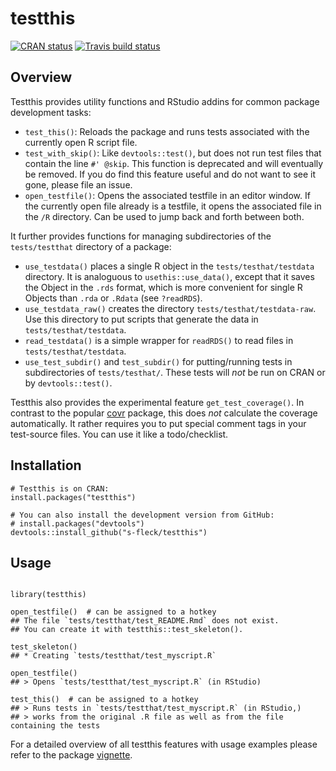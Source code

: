 
# testthis

<!-- badges: start -->

[![CRAN
status](http://www.r-pkg.org/badges/version/testthis)](https://cran.r-project.org/package=testthis)
[![Travis build
status](https://travis-ci.org/s-fleck/testthis.svg?branch=master)](https://travis-ci.org/s-fleck/testthis)
<!-- badges: end -->

## Overview

Testthis provides utility functions and RStudio addins for common
package development tasks:

  - `test_this()`: Reloads the package and runs tests associated with
    the currently open R script file.
  - `test_with_skip()`: Like `devtools::test()`, but does not run test
    files that contain the line `#' @skip`. This function is deprecated
    and will eventually be removed. If you do find this feature useful
    and do not want to see it gone, please file an issue.
  - `open_testfile()`: Opens the associated testfile in an editor
    window. If the currently open file already is a testfile, it opens
    the associated file in the `/R` directory. Can be used to jump back
    and forth between both.

It further provides functions for managing subdirectories of the
`tests/testthat` directory of a package:

  - `use_testdata()` places a single R object in the
    `tests/testhat/testdata` directory. It is analoguous to
    `usethis::use_data()`, except that it saves the Object in the `.rds`
    format, which is more convenient for single R Objects than `.rda` or
    `.Rdata` (see `?readRDS`).
  - `use_testdata_raw()` creates the directory
    `tests/testhat/testdata-raw`. Use this directory to put scripts that
    generate the data in `tests/testhat/testdata`.
  - `read_testdata()` is a simple wrapper for `readRDS()` to read files
    in `tests/testhat/testdata`.
  - `use_test_subdir()` and `test_subdir()` for putting/running tests in
    subdirectories of `tests/testhat/`. These tests will *not* be run on
    CRAN or by `devtools::test()`.

Testthis also provides the experimental feature `get_test_coverage()`.
In contrast to the popular [covr](https://github.com/r-lib/covr)
package, this does *not* calculate the coverage automatically. It rather
requires you to put special comment tags in your test-source files. You
can use it like a todo/checklist.

## Installation

    # Testthis is on CRAN:
    install.packages("testthis")
    
    # You can also install the development version from GitHub:
    # install.packages("devtools")
    devtools::install_github("s-fleck/testthis")

## Usage

``` 

library(testthis)

open_testfile()  # can be assigned to a hotkey
## The file `tests/testthat/test_README.Rmd` does not exist. 
## You can create it with testthis::test_skeleton().

test_skeleton()
## * Creating `tests/testthat/test_myscript.R`

open_testfile()
## > Opens `tests/testthat/test_myscript.R` (in RStudio)

test_this()  # can be assigned to a hotkey
## > Runs tests in `tests/testthat/test_myscript.R` (in RStudio,)
## > works from the original .R file as well as from the file containing the tests
```

For a detailed overview of all testthis features with usage examples
please refer to the package [vignette](http://rpubs.com/hoelk/testthis).
